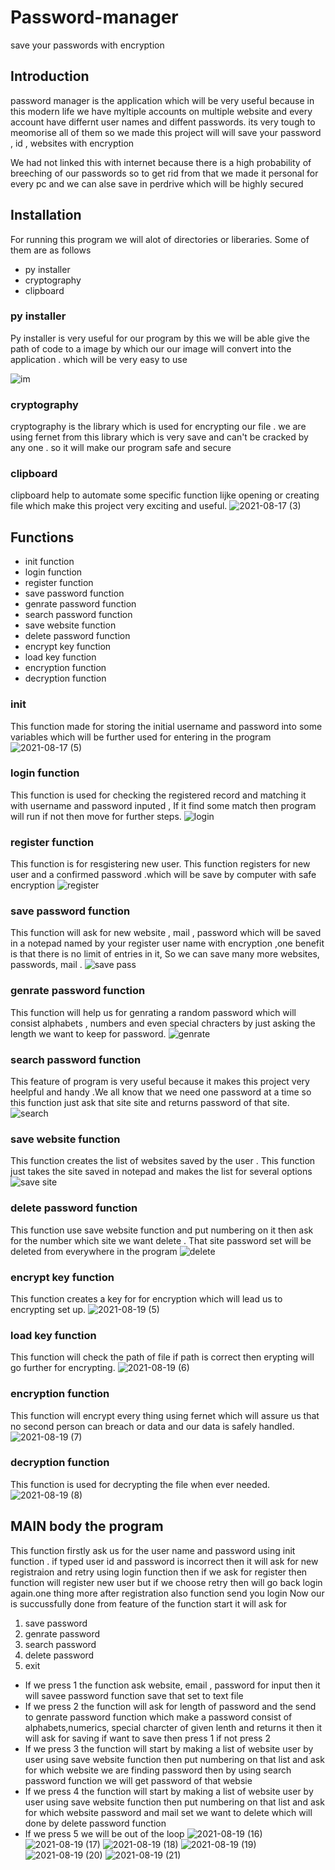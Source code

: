 # Password-manager
save your passwords with encryption



## Introduction
password manager is the application which will be very useful because in this modern life we have myltiple accounts on multiple website and every account have differnt user names and diffent passwords. its very tough to meomorise all of them so we made this project will will save your password , id , websites with encryption

We had not linked this with internet because there is a high probability of breeching of our passwords so to get rid from that we made it personal for every pc and we can alse save in perdrive which will be highly secured
## Installation
For running this program we will alot of directories or liberaries. Some of them are as follows
* py installer
* cryptography
* clipboard
### py installer
Py installer is very useful for our program by this we will be able give the path of code to a image by which our our image will convert into the application . which will be very easy  to use


![im](https://user-images.githubusercontent.com/79128626/129908587-843d8adc-2099-4999-b752-af4a3476b6a2.jpg)

### cryptography
cryptography is the library which is used for encrypting our file . we are using fernet from this library which is very save and can't be cracked by any one . so it will make our program safe and secure
### clipboard
clipboard help to automate some specific function lijke opening or creating file which make this project very exciting and useful.
![2021-08-17 (3)](https://user-images.githubusercontent.com/79128626/129910813-38a2bff6-71ba-44b2-8178-5a3f494ae12e.png)

## Functions
* init function
* login function
* register function
* save password function
* genrate password function
* search password function
* save website function
* delete password function
* encrypt key function
* load key  function
* encryption function
* decryption function

### init
This function made for storing the initial username and password into some variables which will be further used for entering in the program
![2021-08-17 (5)](https://user-images.githubusercontent.com/79128626/129912431-baf5bb09-4302-48e1-8683-2cda1b9e76fc.png)

### login function
This function is used for checking the registered record and matching it with username and password inputed , If it find some match then program  will run if not then move for further steps.
![login](https://user-images.githubusercontent.com/79128626/130022062-d3f0fecd-fb66-4bc8-b068-158fa22ef471.png)


### register function
This function is for resgistering new user. This function registers for new user and a confirmed password .which will be  save by computer with safe encryption
![register](https://user-images.githubusercontent.com/79128626/130022127-ef6f833c-67ca-469b-8935-7357b3bc428b.png)


### save password function
This function will ask for new website , mail , password which will be saved in a notepad named by your register user name with encryption ,one benefit is that there is no limit of entries in it, So we can save many more websites, passwords, mail .
![save pass](https://user-images.githubusercontent.com/79128626/130021392-f0bdbb50-9814-4f17-96e9-305c8177cfb9.png)


### genrate password function
This function will help us for genrating a random password which will consist alphabets , numbers and even special chracters by just asking the length we want to keep for password.
![genrate](https://user-images.githubusercontent.com/79128626/130021435-4fc94e7b-b336-4fe1-b284-e1674e7bae7f.png)


### search password function
This feature of program is very useful because it makes this project very heelpful and handy .We all know that we need one password at a time so this function just ask that site site and returns password of that site.
![search](https://user-images.githubusercontent.com/79128626/130021489-c9fc53f5-e3d7-4ae0-acac-7dc787f24e79.png)


### save website function
This function creates the list of websites saved by the user . This function just takes the site saved in notepad and makes the list for several options 
![save site](https://user-images.githubusercontent.com/79128626/130021554-695bdd0b-e342-4ca1-ab83-5e34f2409e6b.png)


### delete password function
This function use save website function and put numbering on it then ask for the number which site we want delete . That site password set will be deleted from everywhere in the program
![delete](https://user-images.githubusercontent.com/79128626/130021603-1fe87df2-f9b3-475b-abab-7a0f09975baa.png)


### encrypt key function
This function creates a key for for encryption which will lead us to encrypting set up.
![2021-08-19 (5)](https://user-images.githubusercontent.com/79128626/130021709-3d4e62f6-a475-4666-b86d-85a22fd0ddc9.png)


### load key function
This function will check the path of file if path is correct then erypting will go further for encrypting.
![2021-08-19 (6)](https://user-images.githubusercontent.com/79128626/130022289-ea58efd1-6334-45dc-aa7c-59488c223c3a.png)


### encryption function
This function will encrypt every thing using fernet which will assure us that no second person can breach or data and our data is safely handled.
![2021-08-19 (7)](https://user-images.githubusercontent.com/79128626/130022311-1a8b4d19-6cf3-40e3-883e-4b3cf51e5e7a.png)


### decryption function
This function is used for decrypting the file when ever needed.
![2021-08-19 (8)](https://user-images.githubusercontent.com/79128626/130022333-d94df514-edc6-45c1-9a4a-f148d7cb9b0e.png)


## MAIN body the program
This function firstly ask us for the user name and password using init function . if typed user id and password is incorrect then it will ask for new registraion and retry using login function then if we ask for register then function will register new user but if we choose retry then will go back login again.one thing more after registration also function send you login
Now our is succussfully done from feature of the function start
it will ask for 
1. save password
2. genrate password
3. search password
4. delete password
5. exit

* If we press 1 the function ask website, email , password for input then it will savee password function save that set to text file
* If we press 2 the function will ask for length of password and the send to genrate password function which make a password consist of alphabets,numerics, special charcter of given lenth and returns it then it will ask for saving if want to save then press 1 if not press 2
* If we press 3 the function will start by making a list of website user by user using save website function then put numbering on that list and ask for which website we are finding password then by using search password function we will get password of that websie
* If we press 4 the function will start by making a list of website user by user using save website function then put numbering on that list and ask for which website password  and mail set we want to delete which will done by delete password function
* If we press 5 we will be out of the loop
 ![2021-08-19 (16)](https://user-images.githubusercontent.com/79128626/130023242-1f51e225-9c6e-41f4-bb96-d75d6a678dc7.png)
![2021-08-19 (17)](https://user-images.githubusercontent.com/79128626/130023254-814fceca-59cd-4925-9dbb-511daf55b447.png)
![2021-08-19 (18)](https://user-images.githubusercontent.com/79128626/130023260-d5117efa-b559-4ca0-adc7-010de9c0d14f.png)
![2021-08-19 (19)](https://user-images.githubusercontent.com/79128626/130023265-0988225f-0876-4cf9-942c-060f3e254c89.png)
![2021-08-19 (20)](https://user-images.githubusercontent.com/79128626/130023269-ddad4bcc-d402-4577-bb51-007b5c851354.png)
![2021-08-19 (21)](https://user-images.githubusercontent.com/79128626/130023271-86a93636-ce0e-494f-a418-29dcf164a444.png)

